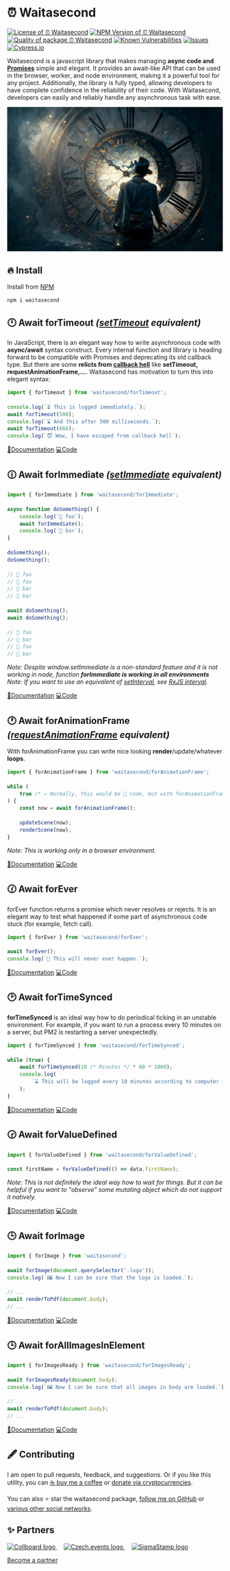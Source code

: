 # ⏰ Waitasecond

<!--Badges-->
<!--⚠️WARNING: This section was generated by https://github.com/hejny/batch-project-editor/blob/main/src/workflows/800-badges/badges.ts so every manual change will be overwritten.-->


[![License of ⏰ Waitasecond](https://img.shields.io/github/license/hejny/waitasecond.svg?style=flat)](https://github.com/hejny/waitasecond/blob/main/LICENSE)
[![NPM Version of ⏰ Waitasecond](https://badge.fury.io/js/waitasecond.svg)](https://www.npmjs.com/package/waitasecond)
[![Quality of package ⏰ Waitasecond](https://packagequality.com/shield/waitasecond.svg)](https://packagequality.com/#?package=waitasecond)
[![Known Vulnerabilities](https://snyk.io/test/github/hejny/waitasecond/badge.svg)](https://snyk.io/test/github/hejny/waitasecond)
[![Issues](https://img.shields.io/github/issues/hejny/waitasecond.svg?style=flat)](https://github.com/hejny/waitasecond/issues)
[![Cypress.io](https://img.shields.io/badge/tested%20with-Cypress-04C38E.svg)](https://www.cypress.io/)

<!--/Badges-->


Waitasecond is a javascript library that makes managing **async code and [Promises](https://developer.mozilla.org/en-US/docs/Web/JavaScript/Reference/Global_Objects/Promise)** simple and elegant. It provides an await-like API that can be used in the browser, worker, and node environment, making it a powerful tool for any project. Additionally, the library is fully typed, allowing developers to have complete confidence in the reliability of their code. With Waitasecond, developers can easily and reliably handle any asynchronous task with ease.


<!--Wallpaper-->
<!--⚠️WARNING: This section was generated by https://github.com/hejny/batch-project-editor/blob/main/src//workflows/315-ai-generated-wallpaper/4-aiGeneratedWallpaperUseInReadme.ts so every manual change will be overwritten.-->
[![Wallpaper of ⏰ Waitasecond](assets/ai/wallpaper/gallery/43a3e1f3-bde0-4747-bf6b-04158e54f112-0_0.png)](https://www.midjourney.com/app/jobs/43a3e1f3-bde0-4747-bf6b-04158e54f112)
<!--/Wallpaper-->

## 🔥 Install

Install from [NPM](https://www.npmjs.com/package/waitasecond)

```bash
npm i waitasecond
```

## 🕛 Await forTimeout _([setTimeout](https://developer.mozilla.org/en-US/docs/Web/API/setTimeout) equivalent)_

In JavaScript, there is an elegant way how to write asynchronous code with **async/await** syntax construct. Every internal function and library is heading forward to be compatible with Promises and deprecating its old callback type.
But there are some **relicts from [callback hell](http://callbackhell.com/)** like **setTimeout, requestAnimationFrame,...**. Waitasecond has motivation to turn this into elegant syntax:

```typescript
import { forTimeout } from 'waitasecond/forTimeout';

console.log(`⏳ This is logged immediately.`);
await forTimeout(500);
console.log(`⌛ And this after 500 milliseconds.`);
await forTimeout(666);
console.log(`😈 Wow, I have escaped from callback hell`);
```

[📖Documentation](https://hejny.github.io/waitasecond/modules.html#forTime)
[💻Code](https://github.com/hejny/waitasecond/blob/main/src/functions/forTime.ts)

## 🕧 Await forImmediate _([setImmediate](https://developer.mozilla.org/en-US/docs/Web/API/Window/setImmediate) equivalent)_

```typescript
import { forImmediate } from 'waitasecond/forImmediate';

async function doSomething() {
    console.log(`🍏 foo`);
    await forImmediate();
    console.log(`🍎 bar`);
}

doSomething();
doSomething();

// 🍏 foo
// 🍏 foo
// 🍎 bar
// 🍎 bar

await doSomething();
await doSomething();

// 🍏 foo
// 🍎 bar
// 🍏 foo
// 🍎 bar
```

_Note: Despite window.setImmediate is a non-standard feature and it is not working in node, function **forImmediate is working in all environments**_
_Note: If you want to use an equivalent of [setInterval](https://developer.mozilla.org/en-US/docs/Web/API/setInterval), see [RxJS interval](https://rxjs.dev/api/index/function/interval)._

[📖Documentation](https://hejny.github.io/waitasecond/modules.html#forImmediate)
[💻Code](https://github.com/hejny/waitasecond/blob/main/src/functions/forImmediate.ts)

## 🕐 Await forAnimationFrame _([requestAnimationFrame](https://developer.mozilla.org/en-US/docs/Web/API/window/requestAnimationFrame) equivalent)_

With forAnimationFrame you can write nice looking **render**/update/whatever **loops**.

```typescript
import { forAnimationFrame } from 'waitasecond/forAnimationFrame';

while (
    true /* ← Normally, this would be 💩 code, but with forAnimationFrame it is a nicer syntax version of requestAnimationFrame*/
) {
    const now = await forAnimationFrame();

    updateScene(now);
    renderScene(now);
}
```

_Note: This is working only in a browser environment._

[📖Documentation](https://hejny.github.io/waitasecond/modules.html#forAnimationFrame)
[💻Code](https://github.com/hejny/waitasecond/blob/main/src/functions/forAnimationFrame.ts)

## 🕜 Await forEver

forEver function returns a promise which never resolves or rejects. It is an elegant way to test what happened if some part of asynchronous code stuck (for example, fetch call).

```typescript
import { forEver } from 'waitasecond/forEver';

await forEver();
console.log(`🧟 This will never ever happen.`);
```

[📖Documentation](https://hejny.github.io/waitasecond/modules.html#forEver)
[💻Code](https://github.com/hejny/waitasecond/blob/main/src/functions/forEver.ts)

## 🕑 Await forTimeSynced

**forTimeSynced** is an ideal way how to do periodical ticking in an unstable environment.
For example, if you want to run a process every 10 minutes on a server, but PM2 is restarting a server unexpectedly.

```typescript
import { forTimeSynced } from 'waitasecond/forTimeSynced';

while (true) {
    await forTimeSynced(10 /* Minutes */ * 60 * 1000);
    console.log(
        `⌛ This will be logged every 10 minutes according to computer time. So it fires for example on 12:00, 12:10, 12:20,...`,
    );
}
```

[📖Documentation](https://hejny.github.io/waitasecond/modules.html#forTimeSynced)
[💻Code](https://github.com/hejny/waitasecond/blob/main/src/functions/forTimeSynced.ts)

## 🕝 Await forValueDefined

```typescript
import { forValueDefined } from 'waitasecond/forValueDefined';

const firstName = forValueDefined(() => data.firstName);
```

_Note: This is not definitely the ideal way how to wait for things. But it can be helpful if you want to "observe" some mutating object which do not support it natively._

[📖Documentation](https://hejny.github.io/waitasecond/modules.html#forValueDefined)
[💻Code](https://github.com/hejny/waitasecond/blob/main/src/functions/forValueDefined.ts)

## 🕒 Await forImage

```typescript
import { forImage } from 'waitasecond';

await forImage(document.querySelector('.logo'));
console.log(`🖼️ Now I can be sure that the logo is loaded.`);

// ...
await renderToPdf(document.body);
// ...
```

[📖Documentation](https://hejny.github.io/waitasecond/modules.html#forImage)
[💻Code](https://github.com/hejny/waitasecond/blob/main/src/functions/forImage.ts)

## 🕒 Await forAllImagesInElement

```typescript
import { forImagesReady } from 'waitasecond/forImagesReady';

await forImagesReady(document.body);
console.log(`🖼️ Now I can be sure that all images in body are loaded.`);

// ...
await renderToPdf(document.body);
// ...
```

[📖Documentation](https://hejny.github.io/waitasecond/modules.html#forImagesReady)
[💻Code](https://github.com/hejny/waitasecond/blob/main/src/functions/forImagesReady.ts)

<!--Contributing-->
<!--⚠️WARNING: This section was generated by https://github.com/hejny/batch-project-editor/blob/main/src/workflows/810-contributing/contributing.ts so every manual change will be overwritten.-->

## 🖋️ Contributing

I am open to pull requests, feedback, and suggestions. Or if you like this utility, you can [☕ buy me a coffee](https://www.buymeacoffee.com/hejny) or [donate via cryptocurrencies](https://github.com/hejny/hejny/blob/main/documents/crypto.md).

You can also ⭐ star the waitasecond package, [follow me on GitHub](https://github.com/hejny) or [various other social networks](https://www.pavolhejny.com/contact/).

<!--/Contributing-->

<!--Partners-->
<!--⚠️WARNING: This section was generated by https://github.com/hejny/batch-project-editor/blob/main/src/workflows/820-partners/partners.ts so every manual change will be overwritten.-->

## ✨ Partners


<a href="https://collboard.com/">
  <img src="https://collboard.fra1.cdn.digitaloceanspaces.com/assets/18.12.1/logo-small.png" alt="Collboard logo" width="50"  />
</a>
&nbsp;&nbsp;&nbsp;
<a href="https://czech.events/">
  <img src="https://czech.events/design/logos/czech.events.transparent-logo.png" alt="Czech.events logo" width="50"  />
</a>
&nbsp;&nbsp;&nbsp;
<a href="https://sigmastamp.ml/">
  <img src="https://www.sigmastamp.ml/sigmastamp-logo.white.svg" alt="SigmaStamp logo" width="50"  />
</a>


[Become a partner](https://www.pavolhejny.com/contact/)

<!--/Partners-->
